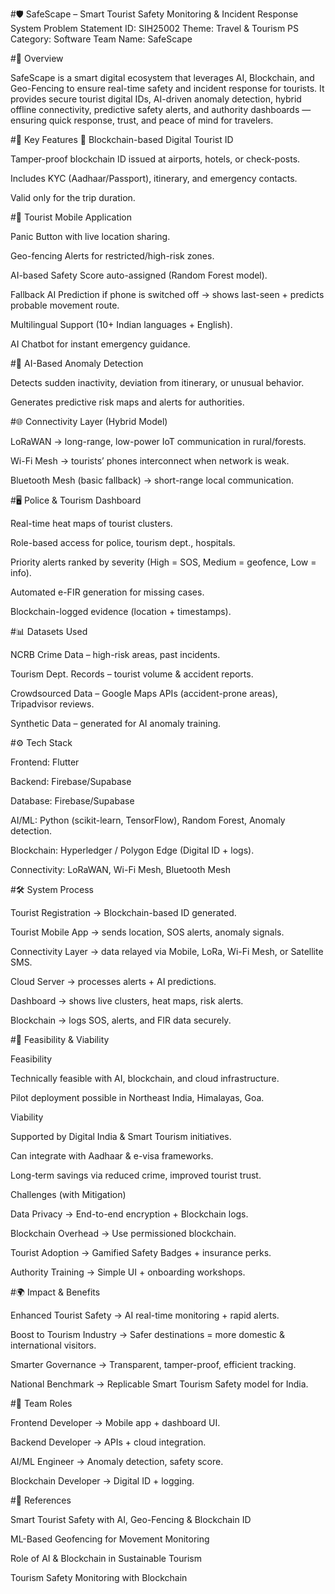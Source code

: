#🛡️ SafeScape – Smart Tourist Safety Monitoring & Incident Response System
Problem Statement ID: SIH25002
Theme: Travel & Tourism
PS Category: Software
Team Name: SafeScape

#📌 Overview

SafeScape is a smart digital ecosystem that leverages AI, Blockchain, and Geo-Fencing to ensure real-time safety and incident response for tourists.
It provides secure tourist digital IDs, AI-driven anomaly detection, hybrid offline connectivity, predictive safety alerts, and authority dashboards — ensuring quick response, trust, and peace of mind for travelers.

#🎯 Key Features
🔐 Blockchain-based Digital Tourist ID

Tamper-proof blockchain ID issued at airports, hotels, or check-posts.

Includes KYC (Aadhaar/Passport), itinerary, and emergency contacts.

Valid only for the trip duration.

#📱 Tourist Mobile Application

Panic Button with live location sharing.

Geo-fencing Alerts for restricted/high-risk zones.

AI-based Safety Score auto-assigned (Random Forest model).

Fallback AI Prediction if phone is switched off → shows last-seen + predicts probable movement route.

Multilingual Support (10+ Indian languages + English).

AI Chatbot for instant emergency guidance.

#🤖 AI-Based Anomaly Detection

Detects sudden inactivity, deviation from itinerary, or unusual behavior.

Generates predictive risk maps and alerts for authorities.

#🌐 Connectivity Layer (Hybrid Model)

LoRaWAN → long-range, low-power IoT communication in rural/forests.

Wi-Fi Mesh → tourists’ phones interconnect when network is weak.

Bluetooth Mesh (basic fallback) → short-range local communication.

#🖥️ Police & Tourism Dashboard

Real-time heat maps of tourist clusters.

Role-based access for police, tourism dept., hospitals.

Priority alerts ranked by severity (High = SOS, Medium = geofence, Low = info).

Automated e-FIR generation for missing cases.

Blockchain-logged evidence (location + timestamps).

#📊 Datasets Used

NCRB Crime Data – high-risk areas, past incidents.

Tourism Dept. Records – tourist volume & accident reports.

Crowdsourced Data – Google Maps APIs (accident-prone areas), Tripadvisor reviews.

Synthetic Data – generated for AI anomaly training.

#⚙️ Tech Stack

Frontend: Flutter

Backend: Firebase/Supabase

Database: Firebase/Supabase

AI/ML: Python (scikit-learn, TensorFlow), Random Forest, Anomaly detection.

Blockchain: Hyperledger / Polygon Edge (Digital ID + logs).

Connectivity: LoRaWAN, Wi-Fi Mesh, Bluetooth Mesh

#🛠️ System Process

Tourist Registration → Blockchain-based ID generated.

Tourist Mobile App → sends location, SOS alerts, anomaly signals.

Connectivity Layer → data relayed via Mobile, LoRa, Wi-Fi Mesh, or Satellite SMS.

Cloud Server → processes alerts + AI predictions.

Dashboard → shows live clusters, heat maps, risk alerts.

Blockchain → logs SOS, alerts, and FIR data securely.

#📅 Feasibility & Viability

Feasibility

Technically feasible with AI, blockchain, and cloud infrastructure.

Pilot deployment possible in Northeast India, Himalayas, Goa.

Viability

Supported by Digital India & Smart Tourism initiatives.

Can integrate with Aadhaar & e-visa frameworks.

Long-term savings via reduced crime, improved tourist trust.

Challenges (with Mitigation)

Data Privacy → End-to-end encryption + Blockchain logs.

Blockchain Overhead → Use permissioned blockchain.

Tourist Adoption → Gamified Safety Badges + insurance perks.

Authority Training → Simple UI + onboarding workshops.

#🌍 Impact & Benefits

Enhanced Tourist Safety → AI real-time monitoring + rapid alerts.

Boost to Tourism Industry → Safer destinations = more domestic & international visitors.

Smarter Governance → Transparent, tamper-proof, efficient tracking.

National Benchmark → Replicable Smart Tourism Safety model for India.

#👥 Team Roles

Frontend Developer → Mobile app + dashboard UI.

Backend Developer → APIs + cloud integration.

AI/ML Engineer → Anomaly detection, safety score.

Blockchain Developer → Digital ID + logging.

#📖 References

Smart Tourist Safety with AI, Geo-Fencing & Blockchain ID

ML-Based Geofencing for Movement Monitoring

Role of AI & Blockchain in Sustainable Tourism

Tourism Safety Monitoring with Blockchain

